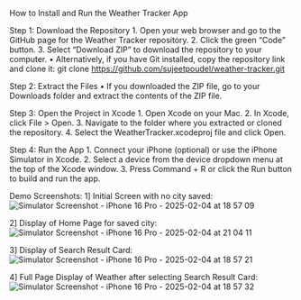 How to Install and Run the Weather Tracker App

Step 1: Download the Repository
	1.	Open your web browser and go to the GitHub page for the Weather Tracker repository.
	2.	Click the green “Code” button.
	3.	Select “Download ZIP” to download the repository to your computer.
	•	Alternatively, if you have Git installed, copy the repository link and clone it:
   git clone https://github.com/sujeetpoudel/weather-tracker.git

Step 2: Extract the Files
	•	If you downloaded the ZIP file, go to your Downloads folder and extract the contents of the ZIP file.

Step 3: Open the Project in Xcode
	1.	Open Xcode on your Mac.
	2.	In Xcode, click File > Open.
	3.	Navigate to the folder where you extracted or cloned the repository.
	4.	Select the WeatherTracker.xcodeproj file and click Open.

 Step 4: Run the App
	1.	Connect your iPhone (optional) or use the iPhone Simulator in Xcode.
	2.	Select a device from the device dropdown menu at the top of the Xcode window.
	3.	Press Command + R or click the Run button to build and run the app.
 
 Demo Screenshots:
 1] Initial Screen with no city saved:
![Simulator Screenshot - iPhone 16 Pro - 2025-02-04 at 18 57 09](https://github.com/user-attachments/assets/f20e0476-3fb4-4d06-ae10-deb0aa838119)

2] Display of Home Page for saved city:
![Simulator Screenshot - iPhone 16 Pro - 2025-02-04 at 21 04 11](https://github.com/user-attachments/assets/58118be0-e130-44a4-bfd2-5dce364e421a)

3] Display of Search Result Card:
![Simulator Screenshot - iPhone 16 Pro - 2025-02-04 at 18 57 21](https://github.com/user-attachments/assets/0b2b0249-c54f-4454-89e9-1531aa9d4d92)

4] Full Page Display of Weather after selecting Search Result Card:
![Simulator Screenshot - iPhone 16 Pro - 2025-02-04 at 18 57 32](https://github.com/user-attachments/assets/743862ff-23ef-444c-8de5-c2859c9ab6a3)

